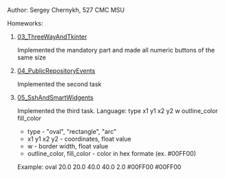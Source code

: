 Author: Sergey Chernykh, 527 CMC MSU

Homeworks:
1. [03_ThreeWayAndTkinter](http://uneex.org/LecturesCMC/PythonDevelopment2021/03_ThreeWayAndTkinter#A.2BBBQ-.2F.2BBBc-)
  
    Implemented the mandatory part and made all numeric buttons of the same size

2. [04_PublicRepositoryEvents](http://uneex.org/LecturesCMC/PythonDevelopment2021/04_PublicRepositoryEvents#A.2BBBQ-.2F.2BBBc-)
  
    Implemented the second task

3. [05_SshAndSmartWidgents](http://uneex.org/LecturesCMC/PythonDevelopment2021/05_SshAndSmartWidgents#A.2BBBQ-.2F.2BBBc-)
  
    Implemented the third task.
    Language: type x1 y1 x2 y2 w outline_color fill_color
    * type - "oval", "rectangle", "arc"
    * x1 y1 x2 y2 - coordinates, float value
    * w - border width, float value
    * outline_color, fill_color - color in hex formate (ex. #00FF00)
    
    Example: oval 20.0 20.0 40.0 40.0 2.0 #00FF00 #00FF00
